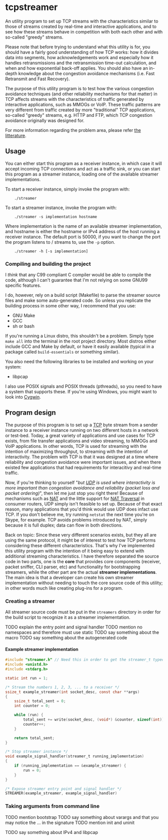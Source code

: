 tcpstreamer
===========
An utility program to set up TCP streams with the characteristics similar to 
those of streams created by real-time and interactive applications,
and to see how these streams behave in competition with both each other and
with so-called "greedy" streams. 

Please note that before trying to understand what this utility is for, 
you should have a fairly good understanding of how TCP works:
how it divides data into segments, how acknowledgements work and especially
how it handles retransmissions and the retransmission time-out calculation, 
and when and how exponential back-off applies.
You should also have an in-depth knowledge about the congestion avoidance mechanisms (i.e. Fast 
Retransmit and Fast Recovery). 

The purpose of this utility program is to test how the various congestion
avoidance techniques (and other reliability mechanisms for that matter) in TCP 
affects streams with the characteristics of traffic generated by interactive
applications, such as MMOGs or VoIP. These traffic patterns are very different
from traffic created by more "traditional" TCP applications, so-called "greedy"
streams, e.g. HTTP and FTP, which TCP congestion avoidance originally was
designed for.

For more information regarding the problem area, please refer [the litterature](http://www.duo.uio.no/sok/work.html?WORKID=99354&fid=55350).



Usage
-----
You can either start this program as a receiver instance, in which case it will
accept incoming TCP connections and act as a traffic sink, or you can start 
this program as a streamer instance, loading one of the available streamer
implementations.

To start a receiver instance, simply invoke the program with:

		./streamer

To start a streamer instance, invoke the program with:

		./streamer -s implementation hostname

Where implementation is the name of an available streamer implementation, and 
hostname is either the hostname or IPv4 address of the host running a receiver
instance. The default port is 50000, if you want to change the port the program
listens to / streams to, use the `-p` option.

		./streamer -h [-s implementation]



### Compiling and building the project ###
I _think_ that any C99 compliant C compiler would be able to compile the code,
although I can't guarantee that I'm not relying on some GNU99 specific features.

I do, however, rely on a build script (Makefile) to parse the streamer 
source files and make some auto-generated code. So unless you replicate the
building process in some other way, I recommend that you use:
* GNU Make 
* GCC
* sh or bash

If you're running a Linux distro, this shouldn't be a problem. Simply type
`make all` into the terminal in the root project directory. Most distros either
include GCC and Make by default, or have it easily available (typical in a 
package called `build-essentials` or something similar).

You also need the following libraries to be installed and working on your
system:
* libpcap

I also use POSIX signals and POSIX threads (pthreads), so you need to have a 
system that supports these.
If you're using Windows, you might want to look into [Cygwin](http://www.cygwin.com/install.html).



Program design
--------------
The purpose of this program is to set up a [TCP](http://en.wikipedia.org/wiki/Transmission_Control_Protocol)
byte stream from a sender  instance to a receiver instance running on two 
different hosts in a network or test-bed. Today, a great variety of 
applications and use cases for TCP exists, from file transfer applications and
video streaming, to MMOGs and VoIP applications. In other words, TCP is used 
for streaming with the intention of maximizing throughput, to streaming with 
the intention of interactivity. The problem with TCP is that it was designed at
a time where reliability and congestion avoidance were important issues, and 
when there existed few  applications that had requirements for interacitivy and
real-time traffic.

Now, if you're thinking to yourself "*but [UDP](http://en.wikipedia.org/wiki/User_Datagram_Protocol#Reliability_and_congestion_control_solutions) is used where interactivity is more important than congestion avoidance and reliability (packet loss and  packet ordering)*",
then let me just stop you right there!
Because of mechanisms such as [NAT](http://en.wikipedia.org/wiki/Network_address_translation)
and the little support for [NAT Traversal](http://en.wikipedia.org/wiki/NAT_traversal)
in consumer routers, UDP simply isn't feasible to set up. Because of that 
exact reason, many applications that you'd think would use UDP does infact
use TCP. If you don't believe me, try running `netstat` the next time you're
on Skype, for example. TCP avoids problems introduced by NAT, simply because
it is full duplex; data can flow in both directions.

Back on topic: Since these very different scenarios exists, but they all are 
using the same protocol, it might be of interest to test how TCP performs
considering these different characteristics. That's why I've implemented this
utility program with the intention of it being easy to extend with additional
streaming characteristics. I have therefore separated the source code in two
parts, one is the **core** that provides core components (receiver, packet sniffer, CLI parser, etc)
and functionality for bootstrapping streamers, while the other part are the actual **streamer implementations**.
The main idea is that a developer can create his own streamer implementation 
without needing to touch the core source code of this utility; in other words
much like creating plug-ins for a program.

### Creating a streamer ###

All streamer source code must be put in the `streamers` directory in order for
the build script to recognize it as a streamer implementation.

TODO explain the entry point and signal handler
TODO mention no namespaces and therefore must use static
TODO say something about the macro
TODO say something about the autogenerated code

#### Example streamer implementation ####
```C
#include "streamer.h" // Need this in order to get the streamer_t typedef and STREAMER macro
#include <unistd.h>
#include <stdarg.h>

static int run = 1;

/* Stream the numbers 1, 2, 3, ... to a receiver */
ssize_t example_streamer(int socket_desc, const char **args)
{
	ssize_t total_sent = 0;
	int counter = 0;

	while (run) {
		total_sent += write(socket_desc, (void*) &counter, sizeof(int));
		counter++;
	}

	return total_sent;
}

/* Stop streamer instance */
void example_signal_handler(streamer_t running_implementation)
{
	if (running_implementation == &example_streamer) {
		run = 0;
	}
}

/* Expose streamer entry point and signal handler */
STREAMER(example_streamer, example_signal_handler) 
```

### Taking arguments from command line ###

TODO mention bootstrap
TODO say something about varargs and that you may notice the ... in the signature
TODO mention init and uninit



TODO say something about IPv4 and libpcap

